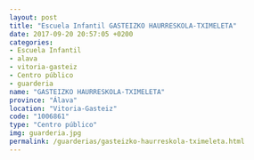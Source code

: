 ```yaml
---
layout: post
title: "Escuela Infantil GASTEIZKO HAURRESKOLA-TXIMELETA"
date: 2017-09-20 20:57:05 +0200
categories:
- Escuela Infantil
- alava
- vitoria-gasteiz
- Centro público
- guarderia
name: "GASTEIZKO HAURRESKOLA-TXIMELETA"
province: "Álava"
location: "Vitoria-Gasteiz"
code: "1006861"
type: "Centro público"
img: guarderia.jpg
permalink: /guarderias/gasteizko-haurreskola-tximeleta.html
---
```

